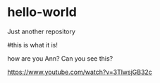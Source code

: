 # hello-world
Just another repository

#this is what it is!

how are you Ann?
Can you see this?

https://www.youtube.com/watch?v=3TlwsjGB32c
